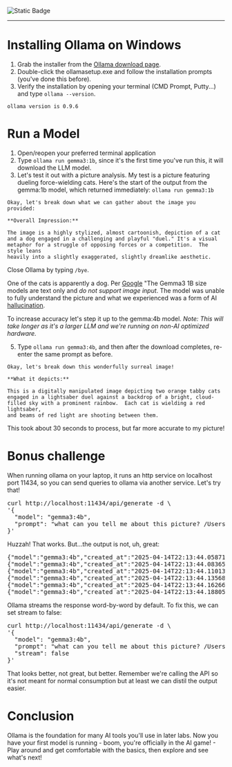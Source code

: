 ![Static Badge](https://img.shields.io/badge/Author-f5--rahm-blue?link=https%3A%2F%2Fgithub.com%2Ff5-rahm)

---
# Installing Ollama on Windows

1. Grab the installer from the [Ollama download page](https://ollama.com/download/windows).
2. Double-click the ollamasetup.exe and follow the installation prompts (you've done this before).
3. Verify the installation by opening your terminal (CMD Prompt, Putty...) and type `ollama --version`.

```
ollama version is 0.9.6
```

# Run a Model

1. Open/reopen your preferred terminal application
2. Type `ollama run gemma3:1b`, since it's the first time you've run this, it will download the LLM model.
3. Let's test it out with a picture analysis. My test is a picture featuring dueling force-wielding cats. Here's the start of the output from the gemma:1b model, which returned immediately:
`ollama run gemma3:1b`                                                                                        
```>>> what can you tell me about this picture? /Users/Keanu/AI-stepbystep/lab1/dueling-cats-2.png
Okay, let's break down what we can gather about the image you provided:

**Overall Impression:**

The image is a highly stylized, almost cartoonish, depiction of a cat and a dog engaged in a challenging and playful "duel." It's a visual metaphor for a struggle of opposing forces or a competition.  The style leans 
heavily into a slightly exaggerated, slightly dreamlike aesthetic.
```
Close Ollama by typing `/bye`. 

One of the cats is apparently a dog. Per <a href="https://ai.google.dev/gemma/docs/core">Google</a> "The Gemma3 1B size models are text only and *do not support image input*. The model was unable to fully understand the picture and what we experienced was a form of AI <a href="https://www.ibm.com/think/topics/ai-hallucinations">hallucination</a>. 

To increase accuracy let's step it up to the gemma:4b model.
*Note: This will take longer as it's a larger LLM and we're running on non-AI optimized hardware.*

5. Type `ollama run gemma3:4b`, and then after the download completes, re-enter the same prompt as before.
```>>> what can you tell me about this picture? /Users/Keanu/AI-stepbystep/lab1/dueling-cats-2.png
Okay, let's break down this wonderfully surreal image! 

**What it depicts:**

This is a digitally manipulated image depicting two orange tabby cats engaged in a lightsaber duel against a backdrop of a bright, cloud-filled sky with a prominent rainbow.  Each cat is wielding a red lightsaber, 
and beams of red light are shooting between them.
```
This took about 30 seconds to process, but far more accurate to my picture!

# Bonus challenge

When running ollama on your laptop, it runs an http service on localhost port 11434, so you can send queries to ollama via another service. Let's try that!
<pre>curl http://localhost:11434/api/generate -d \
'{
  "model": "gemma3:4b",
  "prompt": "what can you tell me about this picture? /Users/Keanu/AI-stepbystep/lab1/dueling-cats-2.png"
}'
</pre>

Huzzah! That works. But...the output is not, uh, great:

<pre>
{"model":"gemma3:4b","created_at":"2025-04-14T22:13:44.058712Z","response":"Okay","done":false}
{"model":"gemma3:4b","created_at":"2025-04-14T22:13:44.08365Z","response":",","done":false}
{"model":"gemma3:4b","created_at":"2025-04-14T22:13:44.110131Z","response":" let","done":false}
{"model":"gemma3:4b","created_at":"2025-04-14T22:13:44.135686Z","response":"'","done":false}
{"model":"gemma3:4b","created_at":"2025-04-14T22:13:44.162662Z","response":"s","done":false}
{"model":"gemma3:4b","created_at":"2025-04-14T22:13:44.188051Z","response":" analyze","done":false}
</pre>

Ollama streams the response word-by-word by default. To fix this, we can set stream to false:

<pre>curl http://localhost:11434/api/generate -d \
'{
  "model": "gemma3:4b",
  "prompt": "what can you tell me about this picture? /Users/Keanu/AI-stepbystep/lab1/dueling-cats-2.png",
  "stream": false
}'
</pre>

That looks better, not great, but better. Remember we're calling the API so it's not meant for normal consumption but at least we can distil the output easier.

# Conclusion

Ollama is the foundation for many AI tools you'll use in later labs. Now you have your first model is running - boom, you're officially in the AI game! - Play around and get comfortable with the basics, then explore and see what's next!

